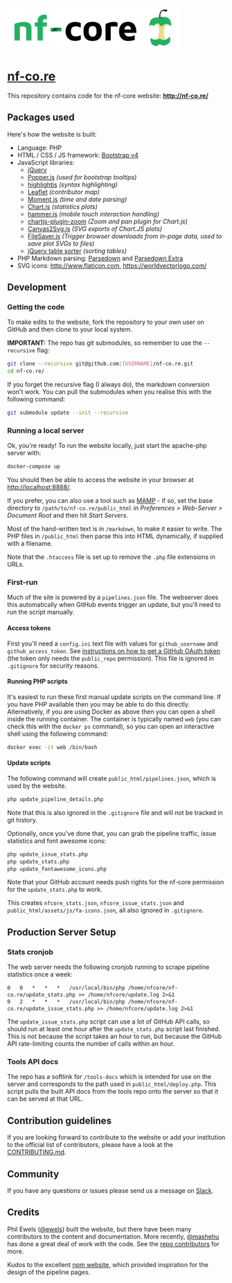 <img src="public_html/assets/img/logo/nf-core-logo.png" width="400">

# [nf-co.re](https://github.com/nf-core/nf-co.re)

This repository contains code for the nf-core website: **http://nf-co.re/**

## Packages used

Here's how the website is built:

* Language: PHP
* HTML / CSS / JS framework: [Bootstrap v4](http://getbootstrap.com/)
* JavaScript libraries:
  * [jQuery](https://jquery.com/)
  * [Popper.js](https://popper.js.org/) _(used for bootstrap tooltips)_
  * [highlightjs](https://highlightjs.org/) _(syntax highlighting)_
  * [Leaflet](https://leafletjs.com/) _(contributor map)_
  * [Moment.js](https://momentjs.com/) _(time and date parsing)_
  * [Chart.js](https://www.chartjs.org/) _(statistics plots)_
  * [hammer.js](https://hammerjs.github.io/) _(mobile touch interaction handling)_
  * [chartjs-plugin-zoom](https://github.com/chartjs/chartjs-plugin-zoom) _(Zoom and pan plugin for Chart.js)_
  * [Canvas2Svg.js](https://gliffy.github.io/canvas2svg/) _(SVG exports of Chart.JS plots)_
  * [FileSaver.js](https://github.com/eligrey/FileSaver.js/) _(Trigger browser downloads from in-page data, used to save plot SVGs to files)_
  * [jQuery table sorter](https://mottie.github.io/tablesorter/) _(sorting tables)_
* PHP Markdown parsing: [Parsedown](https://github.com/erusev/parsedown/) and [Parsedown Extra](https://github.com/erusev/parsedown-extra/)
* SVG icons: http://www.flaticon.com, https://worldvectorlogo.com/

## Development

### Getting the code

To make edits to the website, fork the repository to your own user on GitHub and then clone to your local system.

**IMPORTANT:** The repo has git submodules, so remember to use the `--recursive` flag:

```bash
git clone --recursive git@github.com:[USERNAME]/nf-co.re.git
cd nf-co.re/
```

If you forget the recursive flag (I always do), the markdown conversion won't work. You can pull the submodules when you realise this with the following command:

```bash
git submodule update --init --recursive
```

### Running a local server

Ok, you're ready! To run the website locally, just start the apache-php server with:

```bash
docker-compose up
```

You should then be able to access the website in your browser at [http://localhost:8888/](http://localhost:8888/).

If you prefer, you can also use a tool such as [MAMP](https://www.mamp.info/) - if so,
set the base directory to `/path/to/nf-co.re/public_html` in _Preferences > Web-Server > Document Root_ and then hit _Start Servers_.

Most of the hand-written text is in `/markdown`, to make it easier to write. The PHP files in `/public_html` then parse this into HTML dynamically, if supplied with a filename.

Note that the `.htaccess` file is set up to remove the `.php` file extensions in URLs.

### First-run

Much of the site is powered by a `pipelines.json` file.
The webserver does this automatically when GitHub events trigger an update, but you'll need to run the script manually.

#### Access tokens

First you'll need a `config.ini` text file with values for `github_username` and `github_access_token`.
See [instructions on how to get a GitHub OAuth token](https://help.github.com/en/github/authenticating-to-github/creating-a-personal-access-token-for-the-command-line) (the token only needs the `public_repo` permission).
This file is ignored in `.gitignore` for security reasons.

#### Running PHP scripts

It's easiest to run these first manual update scripts on the command line. If you have PHP available
then you may be able to do this directly. Alternatively, if you are using Docker as above then you can
open a shell inside the running container. The container is typically named `web` (you can check this
with the `docker ps` command), so you can open an interactive shell using the following command:

```bash
docker exec -it web /bin/bash
```

#### Update scripts

The following command will create `public_html/pipelines.json`, which is used by the website.

```bash
php update_pipeline_details.php
```

Note that this is also ignored in the `.gitignore` file and will not be tracked in git history.

Optionally, once you've done that, you can grab the pipeline traffic, issue statistics and font awesome icons:

```bash
php update_issue_stats.php
php update_stats.php
php update_fontawesome_icons.php
```

Note that your GitHub account needs push rights for the nf-core permission for the `update_stats.php` to work.

This creates `nfcore_stats.json`, `nfcore_issue_stats.json` and `public_html/assets/js/fa-icons.json`,
all also ignored in `.gitignore`.

## Production Server Setup

### Stats cronjob

The web server needs the following cronjob running to scrape pipeline statistics once a week:

```
0	0	*	*	*	/usr/local/bin/php /home/nfcore/nf-co.re/update_stats.php >> /home/nfcore/update.log 2>&1
0	2	*	*	*	/usr/local/bin/php /home/nfcore/nf-co.re/update_issue_stats.php >> /home/nfcore/update.log 2>&1
```

The `update_issue_stats.php` script can use a lot of GitHub API calls, so should run at least one hour after the `update_stats.php` script last finished.
This is not because the script takes an hour to run, but because the GitHub API rate-limiting counts the number of calls within an hour.

### Tools API docs

The repo has a softlink for `/tools-docs` which is intended for use on the server and corresponds to the path used in `public_html/deploy.php`. This script pulls the built API docs from the tools repo onto the server so that it can be served at that URL.

## Contribution guidelines

If you are looking forward to contribute to the website or add your institution to the official list of contributors, please have a look at the [CONTRIBUTING.md](./.github/CONTRIBUTING.md).

## Community

If you have any questions or issues please send us a message on [Slack](https://nf-co.re/join/slack).

## Credits

Phil Ewels ([@ewels](http://github.com/ewels/)) built the website, but there have been many contributors to the content and documentation.
More recently, [@mashehu](https://github.com/mashehu) has done a great deal of work with the code.
See the [repo contributors](https://github.com/nf-core/nf-co.re/graphs/contributors) for more.

Kudos to the excellent [npm website](https://www.npmjs.com), which provided inspiration for the design of the pipeline pages.

